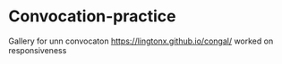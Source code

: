 # Convocation-practice
Gallery for unn convocaton
 https://lingtonx.github.io/congal/
worked on responsiveness
